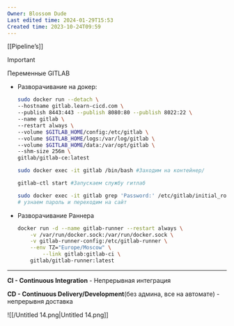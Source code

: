 ```yaml
---
Owner: Blossom Dude
Last edited time: 2024-01-29T15:53
Created time: 2023-10-24T09:59
---
```

[[Pipeline’s]]


> [!important]  
> Переменные GITLAB  

- Разворачивание на докер:
    
    ```Bash
    sudo docker run --detach \
    --hostname gitlab.learn-cicd.com \
    --publish 8443:443 --publish 8080:80 --publish 8022:22 \
    --name gitlab \
    --restart always \
    --volume $GITLAB_HOME/config:/etc/gitlab \
    --volume $GITLAB_HOME/logs:/var/log/gitlab \
    --volume $GITLAB_HOME/data:/var/opt/gitlab \
    --shm-size 256m \
    gitlab/gitlab-ce:latest
    ```
    
    ```Bash
    sudo docker exec -it gitlab /bin/bash #Заходим на контейнер/
    ```
    
    ```Bash
    gitlab-ctl start #Запускаем службу гитлаб
    ```
    
    ```Bash
    sudo docker exec -it gitlab grep 'Password:' /etc/gitlab/initial_root_password
    # узнаем пароль и переходим на сайт
    ```
    
- Разворачивание Раннера
    
    ```Bash
    docker run -d --name gitlab-runner --restart always \
        -v /var/run/docker.sock:/var/run/docker.sock \
        -v gitlab-runner-config:/etc/gitlab-runner \
        --env TZ="Europe/Moscow" \
    		--link gitlab:gitlab-ci \
        gitlab/gitlab-runner:latest
    ```
    

---

**CI - Continuous Integration** - Непрерывная интеграция

**CD - Continuous Delivery/Development**(без админа, все на автомате) - непрерывня доставка

![[/Untitled 14.png|Untitled 14.png]]